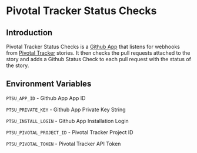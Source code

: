 # Pivotal Tracker Status Checks

## Introduction
Pivotal Tracker Status Checks is a [Github App](https://developer.github.com/apps/) that listens for webhooks from [Pivotal Tracker](https://www.pivotaltracker.com/) stories. It then checks the pull requests attached to the story and adds a Github Status Check to each pull request with the status of the story.

## Environment Variables
`PTSU_APP_ID` - Github App App ID

`PTSU_PRIVATE_KEY` - Github App Private Key String

`PTSU_INSTALL_LOGIN` - Github App Installation Login

`PTSU_PIVOTAL_PROJECT_ID` - Pivotal Tracker Project ID

`PTSU_PIVOTAL_TOKEN` - Pivotal Tracker API Token
